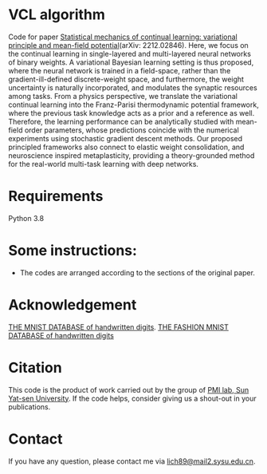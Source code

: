 # VCL algorithm
Code for paper [Statistical mechanics of continual learning: variational principle and mean-field potential](https://arxiv.org/abs/2212.02846)(arXiv: 2212.02846). Here, we focus on the continual learning in single-layered and multi-layered neural networks of binary weights. A variational Bayesian learning setting is thus proposed, where the neural network is trained in a field-space, rather than the gradient-ill-defined discrete-weight space, and furthermore, the weight uncertainty is naturally incorporated, and modulates the synaptic resources among tasks. From a physics perspective, we translate the variational continual learning into the Franz-Parisi thermodynamic potential framework, where the previous task knowledge acts as a prior and a reference as well. Therefore, the learning performance can be analytically studied with mean-field order parameters, whose predictions coincide with the numerical experiments using stochastic gradient descent methods. Our proposed principled frameworks also connect to elastic weight consolidation, and neuroscience inspired metaplasticity, providing a theory-grounded method for the real-world multi-task learning with deep networks.
# Requirements
Python 3.8
# Some instructions:
- The codes are arranged according to the sections of the original paper.
# Acknowledgement
[THE MNIST DATABASE of handwritten digits](http://yann.lecun.com/exdb/mnist/).
[THE FASHION MNIST DATABASE of handwritten digits]([http://yann.lecun.com/exdb/mnist/](https://github.com/zalandoresearch/fashion-mnist))
# Citation
This code is the product of work carried out by the group of [PMI lab, Sun Yat-sen University](https://www.labxing.com/hphuang2018). If the code helps, consider giving us a shout-out in your publications.
# Contact
If you have any question, please contact me via lich89@mail2.sysu.edu.cn.
